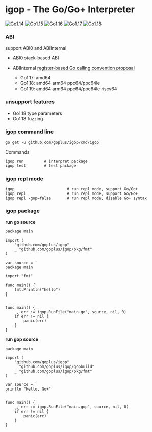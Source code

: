 # igop - The Go/Go+ Interpreter

[![Go1.14](https://github.com/goplus/igop/workflows/Go1.14/badge.svg)](https://github.com/goplus/igop/actions/workflows/go114.yml)
[![Go1.15](https://github.com/goplus/igop/workflows/Go1.15/badge.svg)](https://github.com/goplus/igop/actions/workflows/go115.yml)
[![Go1.16](https://github.com/goplus/igop/workflows/Go1.16/badge.svg)](https://github.com/goplus/igop/actions/workflows/go116.yml)
[![Go1.17](https://github.com/goplus/igop/workflows/Go1.17/badge.svg)](https://github.com/goplus/igop/actions/workflows/go117.yml)
[![Go1.18](https://github.com/goplus/igop/workflows/Go1.18/badge.svg)](https://github.com/goplus/igop/actions/workflows/go118.yml)

### ABI

support ABI0 and ABIInternal

- ABI0 stack-based ABI
- ABIInternal [register-based Go calling convention proposal](https://golang.org/design/40724-register-calling)

	- Go1.17: amd64
	- Go1.18: amd64 arm64 ppc64/ppc64le
	- Go1.19: amd64 arm64 ppc64/ppc64le riscv64

### unsupport features

- Go1.18 type parameters
- Go1.18 fuzzing

### igop command line
```
go get -u github.com/goplus/igop/cmd/igop
```

Commands
```
igop run         # interpret package
igop test        # test package
```

### igop repl mode
```
igop                       # run repl mode, support Go/Go+
igop repl                  # run repl mode, support Go/Go+
igop repl -gop=false       # run repl mode, disable Go+ syntax
```

### igop package

**run go source**
```
package main

import (
	"github.com/goplus/igop"
	_ "github.com/goplus/igop/pkg/fmt"
)

var source = `
package main

import "fmt"

func main() {
	fmt.Println("hello")
}
`

func main() {
	_, err := igop.RunFile("main.go", source, nil, 0)
	if err != nil {
		panic(err)
	}
}

```

**run gop source**
```
package main

import (
	"github.com/goplus/igop"
	_ "github.com/goplus/igop/gopbuild"
	_ "github.com/goplus/igop/pkg/fmt"
)

var source = `
println "Hello, Go+"
`

func main() {
	_, err := igop.RunFile("main.gop", source, nil, 0)
	if err != nil {
		panic(err)
	}
}
```
